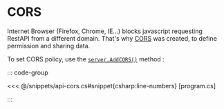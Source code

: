 # CORS


Internet Browser (Firefox, Chrome, IE...) blocks javascript requesting RestAPI from a different domain. That's why [CORS](https://developer.mozilla.org/fr/docs/Web/HTTP/CORS) was created, to define permission and sharing data.

To set CORS policy, use the [`server.AddCORS()`](../reference/simplewserver#addcors) method :

::: code-group

<<< @/snippets/api-cors.cs#snippet{csharp:line-numbers} [program.cs]

:::
